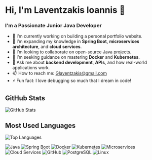 # Hi, I'm Laventzakis Ioannis 👋

### I'm a Passionate Junior Java Developer

- 🔭 I’m currently working on building a personal portfolio website.
- 🌱 I’m expanding my knowledge in **Spring Boot**, **microservices architecture**, and **cloud services**.
- 👯 I’m looking to collaborate on open-source Java projects.
- 🤔 I’m seeking guidance on mastering **Docker** and **Kubernetes**.
- 💬 Ask me about **backend development**, **APIs**, and how real-world applications work.
- 📫 How to reach me: [Glaventzakis@gmail.com](mailto:Glaventzakis@gmail.com)
- ⚡ Fun fact: I love debugging so much that I dream in code!
## GitHub Stats
![GitHub Stats](https://github-readme-stats.vercel.app/api?username=Ioannis-Laventzakis&show_icons=true&theme=dark)
## Most Used Languages
![Top Languages](https://github-readme-stats.vercel.app/api/top-langs/?username=Ioannis-Laventzakis&layout=compact&theme=dark)

![Java](https://img.shields.io/badge/Java-007396?style=flat&logo=java&logoColor=white)
![Spring Boot](https://img.shields.io/badge/Spring%20Boot-6DB33F?style=flat&logo=spring-boot&logoColor=white)
![Docker](https://img.shields.io/badge/Docker-2496ED?style=flat&logo=docker&logoColor=white)
![Kubernetes](https://img.shields.io/badge/Kubernetes-326CE5?style=flat&logo=kubernetes&logoColor=white)
![Microservices](https://img.shields.io/badge/Microservices-FFA500?style=flat)
![Cloud Services](https://img.shields.io/badge/Cloud%20Services-4285F4?style=flat&logo=google-cloud&logoColor=white)
![GitHub](https://img.shields.io/badge/GitHub-181717?style=flat&logo=github&logoColor=white)
![PostgreSQL](https://img.shields.io/badge/PostgreSQL-336791?style=flat&logo=postgresql&logoColor=white)
![Linux](https://img.shields.io/badge/Linux-FCC624?style=flat&logo=linux&logoColor=black)

